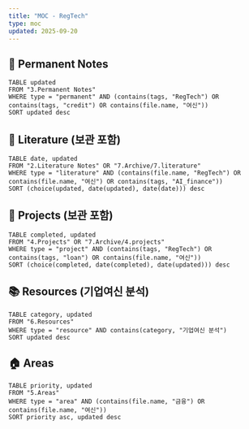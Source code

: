 ```yaml
---
title: "MOC - RegTech"
type: moc
updated: 2025-09-20
---
```



## 💎 Permanent Notes
```dataview
TABLE updated
FROM "3.Permanent Notes"
WHERE type = "permanent" AND (contains(tags, "RegTech") OR contains(tags, "credit") OR contains(file.name, "여신"))
SORT updated desc
```

## 📝 Literature (보관 포함)
```dataview
TABLE date, updated
FROM "2.Literature Notes" OR "7.Archive/7.literature"
WHERE type = "literature" AND (contains(file.name, "RegTech") OR contains(file.name, "여신") OR contains(tags, "AI_finance"))
SORT (choice(updated, date(updated), date(date))) desc
```

## 🚀 Projects (보관 포함)
```dataview
TABLE completed, updated
FROM "4.Projects" OR "7.Archive/4.projects"
WHERE type = "project" AND (contains(tags, "RegTech") OR contains(tags, "loan") OR contains(file.name, "여신"))
SORT (choice(completed, date(completed), date(updated))) desc
```

## 📚 Resources (기업여신 분석)
```dataview
TABLE category, updated
FROM "6.Resources"
WHERE type = "resource" AND contains(category, "기업여신 분석")
SORT updated desc
```

## 🏠 Areas
```dataview
TABLE priority, updated
FROM "5.Areas"
WHERE type = "area" AND (contains(file.name, "금융") OR contains(file.name, "여신"))
SORT priority asc, updated desc
```
